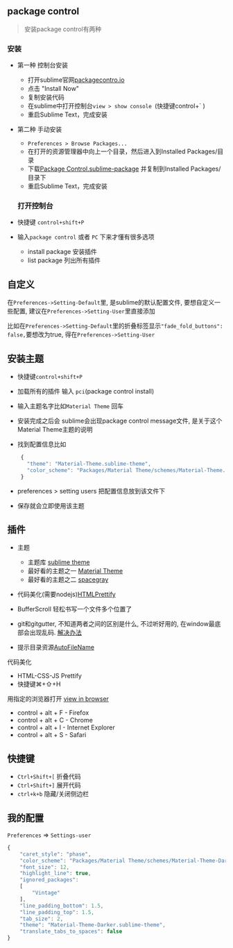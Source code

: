 ## package control
> 安装package control有两种 

### 安装

-  第一种 控制台安装
   - 打开sublime官网[packagecontro.io](https://packagecontrol.io/) 
   - 点击 "Install Now"
   - 复制安装代码
   - 在sublime中打开控制台`view > show console `(快捷键control+` )
   - 重启Sublime Text，完成安装

-  第二种 手动安装
   - `Preferences > Browse Packages...`
   - 在打开的资源管理器中向上一个目录，然后进入到Installed Packages/目录
   - 下载[Package Control.sublime-package](https://sublime.wbond.net/Package%20Control.sublime-package) 并复制到Installed Packages/目录下
   - 重启Sublime Text，完成安装

    ### 打开控制台

-  快捷键 `control+shift+P`
-  输入`package control` 或者 `PC` 下来才懂有很多选项
   - install package 安装插件
   - list package 列出所有插件

## 自定义

在`Preferences->Setting-Default`里, 是sublime的默认配置文件, 要想自定义一些配置, 建议在`Preferences->Setting-User`里直接添加

比如在`Preferences->Setting-Default`里的折叠标签显示`"fade_fold_buttons": false,`要想改为true, 得在`Preferences->Setting-User`

## 安装主题

- 快捷键`control+shift+P`
- 加载所有的插件 输入 `pci`(package control install)
- 输入主题名字比如`Material Theme` 回车
- 安装完成之后会 sublime会出现package control message文件, 是关于这个Material Theme主题的说明
- 找到配置信息比如
   
   ```javascript
    {
      "theme": "Material-Theme.sublime-theme",
      "color_scheme": "Packages/Material Theme/schemes/Material-Theme.tmTheme",
    }
    ```

- preferences > setting users 把配置信息放到该文件下
- 保存就会立即使用该主题

## 插件


- 主题

  - 主题库 [sublime theme](https://packagecontrol.io/browse/labels/theme)
  - 最好看的主题之一 [Material Theme](https://github.com/equinusocio/material-theme)
  - 最好看的主题之二 [spacegray](https://packagecontrol.io/packages/Monokai%20-%20Spacegray)

- 代码美化(需要nodejs)[HTMLPrettify](https://github.com/victorporof/Sublime-HTMLPrettify)
- BufferScroll 轻松书写一个文件多个位置了
- git和gitgutter, 不知道两者之间的区别是什么, 不过听好用的, 在window最底部会出现乱码. [解决办法](https://www.zhihu.com/question/20537304)
- 提示目录资源[AutoFileName](https://segmentfault.com/q/1010000002736092)

代码美化

- HTML-CSS-JS Prettify
- 快捷键⌘+⇧+H

用指定的浏览器打开
[view in browser](https://github.com/adampresley/sublime-view-in-browser)

- control + alt + F - Firefox
- control + alt + C - Chrome
- control + alt + I - Internet Explorer
- control + alt + S - Safari


## 快捷键

- `Ctrl+Shift+[` 折叠代码
- `Ctrl+Shift+]` 展开代码
- `ctrl+k+b` 隐藏/关闭侧边栏

## 我的配置

`Preferences` => `Settings-user`

```javascript
{
	"caret_style": "phase",
	"color_scheme": "Packages/Material Theme/schemes/Material-Theme-Darker.tmTheme",
	"font_size": 12,
	"highlight_line": true,
	"ignored_packages":
	[
		"Vintage"
	],
	"line_padding_bottom": 1.5,
	"line_padding_top": 1.5,
	"tab_size": 2,
	"theme": "Material-Theme-Darker.sublime-theme",
	"translate_tabs_to_spaces": false
}
```
